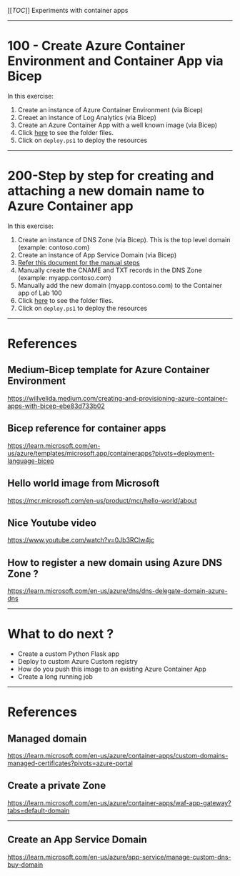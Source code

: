 [[_TOC_]]
Experiments with container apps

---

# 100 - Create Azure Container Environment and Container App via Bicep

In this exercise:
1. Create an instance of Azure Container Environment (via Bicep)
1. Creaet an instance of Log Analytics (via Bicep)
1. Create an Azure Container App with a well known image  (via Bicep)
1. Click [here](100) to see the folder files.
1. Click on `deploy.ps1` to deploy the resources

---

# 200-Step by step for creating and attaching a new domain name to Azure Container app

In this exercise:

1. Create an instance of DNS Zone (via Bicep). This is the top level domain (example: contoso.com)
1. Create an instance of App Service Domain (via Bicep)
1. [Refer this document for the manual steps](docs/dnszone.md)
1. Manually create the CNAME and TXT records in the DNS Zone  (example: myapp.contoso.com)
1. Manually add the new domain (myapp.contoso.com) to the Container app of Lab 100
1. Click [here](200) to see the folder files.
1. Click on `deploy.ps1` to deploy the resources

---

# References

## Medium-Bicep template for Azure Container Environment
https://willvelida.medium.com/creating-and-provisioning-azure-container-apps-with-bicep-ebe83d733b02


##  Bicep reference for container apps
https://learn.microsoft.com/en-us/azure/templates/microsoft.app/containerapps?pivots=deployment-language-bicep

## Hello world image from Microsoft
https://mcr.microsoft.com/en-us/product/mcr/hello-world/about

## Nice Youtube video
https://www.youtube.com/watch?v=0Jb3RClw4jc

## How to register a new domain using Azure DNS Zone ?
https://learn.microsoft.com/en-us/azure/dns/dns-delegate-domain-azure-dns

---

# What to do next ?
- Create a custom Python Flask app
- Deploy to custom Azure Custom registry
- How do you push this image to an existing Azure Container App
- Create a long running job

---

# References

## Managed domain 
https://learn.microsoft.com/en-us/azure/container-apps/custom-domains-managed-certificates?pivots=azure-portal



## Create a private Zone

https://learn.microsoft.com/en-us/azure/container-apps/waf-app-gateway?tabs=default-domain

---

## Create an App Service Domain
https://learn.microsoft.com/en-us/azure/app-service/manage-custom-dns-buy-domain


